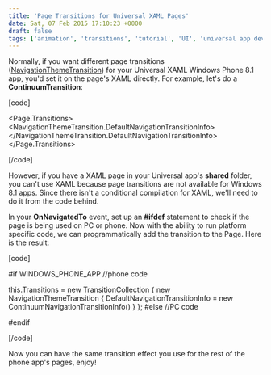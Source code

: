 ```yaml
---
title: 'Page Transitions for Universal XAML Pages'
date: Sat, 07 Feb 2015 17:10:23 +0000
draft: false
tags: ['animation', 'transitions', 'tutorial', 'UI', 'universal app development', 'UX', 'windows phone 8.1']
---
```


Normally, if you want different page transitions ([NavigationThemeTransition](https://msdn.microsoft.com/en-us/library/windows.ui.xaml.media.animation.navigationthemetransition.aspx)) for your Universal XAML Windows Phone 8.1 app, you'd set it on the page's XAML directly. For example, let's do a **ContinuumTransition**:

\[code\]

<Page.Transitions> <TransitionCollection> <NavigationThemeTransition> <NavigationThemeTransition.DefaultNavigationTransitionInfo> <ContinuumNavigationTransitionInfo /> </NavigationThemeTransition.DefaultNavigationTransitionInfo> </NavigationThemeTransition> </TransitionCollection> </Page.Transitions>

\[/code\]

However, if you have a XAML page in your Universal app's **shared** folder, you can't use XAML because page transitions are not available for Windows 8.1 apps. Since there isn't a conditional compilation for XAML, we'll need to do it from the code behind.

In your **OnNavigatedTo** event, set up an **#ifdef** statement to check if the page is being used on PC or phone. Now with the ability to run platform specific code, we can programmatically add the transition to the Page. Here is the result:

\[code\]

#if WINDOWS\_PHONE\_APP //phone code

this.Transitions = new TransitionCollection { new NavigationThemeTransition { DefaultNavigationTransitionInfo = new ContinuumNavigationTransitionInfo() } }; #else //PC code

#endif

\[/code\]

Now you can have the same transition effect you use for the rest of the phone app's pages, enjoy!